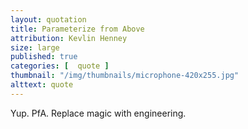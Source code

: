 ```yaml
---
layout: quotation
title: Parameterize from Above
attribution: Kevlin Henney
size: large
published: true 
categories: [  quote ]
thumbnail: "/img/thumbnails/microphone-420x255.jpg"
alttext: quote
---
```


Yup. PfA. Replace magic with engineering.
